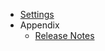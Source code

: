 * [Settings](0_StereoTool.md)
* Appendix 
	* [Release Notes](../../flux_processing_release_notes.md)